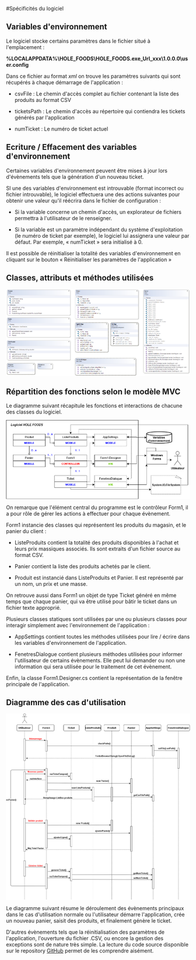 #Spécificités du logiciel

Variables d'environnement
-------------------------

Le logiciel stocke certains paramètres dans le fichier situé à l'emplacement :

**%LOCALAPPDATA%\\HOLE_FOODS\\HOLE_FOODS.exe_Url_xxx\\1.0.0.0\\user.config**

Dans ce fichier au format *xml* on trouve les paramètres suivants qui sont récupérés à chaque démarrage de l'application :

-   csvFile : Le chemin d'accès complet au fichier contenant la liste des produits au format CSV

-   ticketsPath : Le chemin d'accès au répertoire qui contiendra les tickets générés par l'application

-   numTicket : Le numéro de ticket actuel

Ecriture / Effacement des variables d'environnement
---------------------------------------------------

Certaines variables d'environnement peuvent être mises à jour lors d'évènements tels que la génération d'un nouveau ticket.

SI une des variables d'environnement est introuvable (format incorrect ou fichier introuvable), le logiciel effectuera une des actions suivantes pour obtenir une valeur qu'il réécrira dans le fichier de configuration :

-   Si la variable concerne un chemin d'accès, un explorateur de fichiers permettra à l'utilisateur de le renseigner.

-   Si la variable est un paramètre indépendant du système d'exploitation (le numéro de ticket par exemple), le logiciel lui assignera une valeur par défaut. Par exemple, « numTicket » sera initialisé à 0.

Il est possible de réinitialiser la totalité des variables d'environnement en cliquant sur le bouton « Réinitialiser les paramètres de l'application »


Classes, attributs et méthodes utilisées
----------------------------------------

<img src="https://raw.githubusercontent.com/mPerier/HoleFoods/main/ClassDiagram.png" alt="Diagramme de classes" style="display: block;margin-left: auto;margin-right: auto;">

Répartition des fonctions selon le modèle MVC
---------------------------------------------

Le diagramme suivant récapitule les fonctions et interactions de chacune des classes du logiciel.

<img src="https://raw.githubusercontent.com/mPerier/HoleFoods/main/ClassInterractions.png" alt="Diagramme des interractions entre classes" style="display: block;margin-left: auto;margin-right: auto;">

On remarque que l'élément central du programme est le contrôleur Form1, il a pour rôle de gérer les actions à effectuer pour chaque évènement.

Form1 instancie des classes qui représentent les produits du magasin, et le panier du client :

-   ListeProduits contient la totalité des produits disponibles à l'achat et leurs prix massiques associés. Ils sont extraits d'un fichier source au format CSV.

-   Panier contient la liste des produits achetés par le client.

-   Produit est instancié dans ListeProduits et Panier. Il est représenté par un nom, un prix et une masse.

On retrouve aussi dans Form1 un objet de type Ticket généré en même temps que chaque panier, qui va être utilisé pour bâtir le ticket dans un fichier texte approprié.

Plusieurs classes statiques sont utilisées par une ou plusieurs classes pour interagir simplement avec l'environnement de l'application :

-   AppSettings contient toutes les méthodes utilisées pour lire / écrire dans les variables d'environnement de l'application.

-   FenetresDialogue contient plusieurs méthodes utilisées pour informer l'utilisateur de certains évènements. Elle peut lui demander ou non une information qui sera utilisée pour le traitement de cet évènement.

Enfin, la classe Form1.Designer.cs contient la représentation de la fenêtre principale de l'application.

Diagramme des cas d'utilisation
-------------------------------
<img src="https://raw.githubusercontent.com/mPerier/HoleFoods/main/CaseDiagram.png" alt="Diagramme des cas d'utilisation" style="display: block;margin-left: auto;margin-right: auto;">

Le diagramme suivant résume le déroulement des évènements principaux dans le cas d'utilisation normale ou l'utilisateur démarre l'application, crée un nouveau panier, saisit des produits, et finalement génère le ticket.

D'autres évènements tels que la réinitialisation des paramètres de l'application, l'ouverture du fichier .CSV, ou encore la gestion des exceptions sont de nature très simple. La lecture du code source disponible sur le repository [GitHub](https://github.com/mPerier/HoleFoods) permet de les comprendre aisément.
